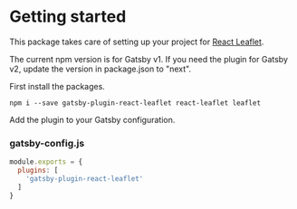 # Getting started

This package takes care of setting up your project for [React Leaflet](https://react-leaflet.js.org/).

The current npm version is for Gatsby v1. If you need the plugin for Gatsby v2, update the version in package.json to "next".

First install the packages.
```
npm i --save gatsby-plugin-react-leaflet react-leaflet leaflet
```


Add the plugin to your Gatsby configuration.

### gatsby-config.js
```javascript
module.exports = {
  plugins: [
    'gatsby-plugin-react-leaflet'
  ]
}
```

